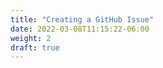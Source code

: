 ```yaml
---
title: "Creating a GitHub Issue"
date: 2022-03-08T11:15:22-06:00
weight: 2
draft: true
---
```


<!-- TODO: Blurb of student experience in creating new GH issues. What GH issue forms exist, what are their purpose. Pictures of how they can use them. This will be its own card on Trello. After step is completed change the draft frontmatter to false -->